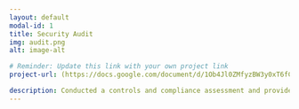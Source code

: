 ```yaml
---
layout: default
modal-id: 1
title: Security Audit
img: audit.png
alt: image-alt

# Reminder: Update this link with your own project link
project-url: (https://docs.google.com/document/d/1Ob4Jl0ZMfyzBW3y0xT6fCJpYRjqHW-mNkj8fdIVLDEI/edit?tab=t.0#heading=h.cerwb8v9bpst)

description: Conducted a controls and compliance assessment and provided recommendations to company stakeholders to mitigate risks and avoid fines based on best practices for NIST CSF, PCI DSS, GDPR, SOC 1 & SOC 2.
---
```

